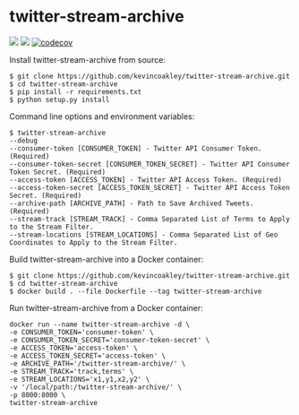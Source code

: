 # twitter-stream-archive

![](https://github.com/kevincoakley/twitter-stream-archive/workflows/Python%20package/badge.svg)
![](https://github.com/kevincoakley/twitter-stream-archive/workflows/Docker%20Image%20CI/badge.svg)
[![codecov](https://codecov.io/gh/kevincoakley/twitter-stream-archive/branch/master/graph/badge.svg)](https://codecov.io/gh/kevincoakley/twitter-stream-archive)

Install twitter-stream-archive from source:

    $ git clone https://github.com/kevincoakley/twitter-stream-archive.git
    $ cd twitter-stream-archive
    $ pip install -r requirements.txt
    $ python setup.py install
    
Command line options and environment variables:

    $ twitter-stream-archive
    --debug
    --consumer-token [CONSUMER_TOKEN] - Twitter API Consumer Token. (Required)
    --consumer-token-secret [CONSUMER_TOKEN_SECRET] - Twitter API Consumer Token Secret. (Required)
    --access-token [ACCESS_TOKEN] - Twitter API Access Token. (Required)
    --access-token-secret [ACCESS_TOKEN_SECRET] - Twitter API Access Token Secret. (Required)
    --archive-path [ARCHIVE_PATH] - Path to Save Archived Tweets. (Required)
    --stream-track [STREAM_TRACK] - Comma Separated List of Terms to Apply to the Stream Filter.
    --stream-locations [STREAM_LOCATIONS] - Comma Separated List of Geo Coordinates to Apply to the Stream Filter.
    
Build twitter-stream-archive into a Docker container:

    $ git clone https://github.com/kevincoakley/twitter-stream-archive.git
    $ cd twitter-stream-archive
    $ docker build . --file Dockerfile --tag twitter-stream-archive
    
Run twitter-stream-archive from a Docker container:

    docker run --name twitter-stream-archive -d \
    -e CONSUMER_TOKEN='consumer-token' \
    -e CONSUMER_TOKEN_SECRET='consumer-token-secret' \
    -e ACCESS_TOKEN='access-token' \
    -e ACCESS_TOKEN_SECRET='access-token' \
    -e ARCHIVE_PATH='/twitter-stream-archive/' \
    -e STREAM_TRACK='track,terms' \
    -e STREAM_LOCATIONS='x1,y1,x2,y2' \
    -v '/local/path:/twitter-stream-archive/' \
    -p 8000:8000 \
    twitter-stream-archive
